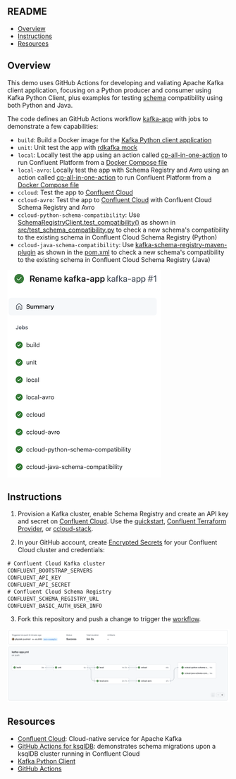## README

* [Overview](#overview)
* [Instructions](#instructions)
* [Resources](#resources)

## Overview

This demo uses GitHub Actions for developing and valiating Apache Kafka client application, focusing on a Python producer and consumer using Kafka Python Client, plus examples for testing [schema](schemas/) compatibility using both Python and Java.

The code defines an GitHub Actions workflow [kafka-app](.github/workflows/kafka-app.yml) with jobs to demonstrate a few capabilities:

- `build`: Build a Docker image for the [Kafka Python client application](src/)
- `unit`: Unit test the app with [rdkafka mock](https://github.com/edenhill/librdkafka/blob/master/src/rdkafka_mock.h)
- `local`: Locally test the app using an action called [cp-all-in-one-action](https://github.com/marketplace/actions/run-kafka-with-confluent-cp-all-in-one) to run Confluent Platform from a [Docker Compose file](https://docs.confluent.io/platform/current/tutorials/build-your-own-demos.html#cp-all-in-one)
- `local-avro`: Locally test the app with Schema Registry and Avro using an action called [cp-all-in-one-action](https://github.com/marketplace/actions/run-kafka-with-confluent-cp-all-in-one) to run Confluent Platform from a [Docker Compose file](https://docs.confluent.io/platform/current/tutorials/build-your-own-demos.html#cp-all-in-one)
- `ccloud`: Test the app to [Confluent Cloud](https://www.confluent.io/confluent-cloud/tryfree-v1/)
- `ccloud-avro`: Test the app to [Confluent Cloud](https://www.confluent.io/confluent-cloud/tryfree-v1/) with Confluent Cloud Schema Registry and Avro
- `ccloud-python-schema-compatibility`: Use [SchemaRegistryClient.test_compatibility()](https://docs.confluent.io/platform/current/clients/confluent-kafka-python/html/_modules/confluent_kafka/schema_registry/schema_registry_client.html) as shown in [src/test_schema_compatibility.py](src/test_schema_compatibility.py) to check a new schema's compatibility to the existing schema in Confluent Cloud Schema Registry (Python)
- `ccloud-java-schema-compatibility`: Use [kafka-schema-registry-maven-plugin](https://docs.confluent.io/platform/current/schema-registry/develop/maven-plugin.html) as shown in the [pom.xml](pom.xml) to check a new schema's compatibility to the existing schema in Confluent Cloud Schema Registry (Java)

![image](images/jobs-graphic.png)

## Instructions

1. Provision a Kafka cluster, enable Schema Registry and create an API key and secret on [Confluent Cloud](https://www.confluent.io/confluent-cloud/tryfree-v1/). Use the [quickstart](https://developer.confluent.io/quickstart/kafka-on-confluent-cloud/), [Confluent Terraform Provider](https://registry.terraform.io/providers/confluentinc/confluent/0.9.0), or [ccloud-stack](https://docs.confluent.io/platform/current/tutorials/examples/ccloud/docs/ccloud-stack.html).

2. In your GitHub account, create [Encrypted Secrets](https://docs.github.com/en/actions/security-guides/encrypted-secrets) for your Confluent Cloud cluster and credentials:

```shell
# Confluent Cloud Kafka cluster
CONFLUENT_BOOTSTRAP_SERVERS
CONFLUENT_API_KEY
CONFLUENT_API_SECRET
# Confluent Cloud Schema Registry
CONFLUENT_SCHEMA_REGISTRY_URL
CONFLUENT_BASIC_AUTH_USER_INFO
```

3. Fork this repository and push a change to trigger the [workflow](.github/workflows/kafka-app.yml).

![image](images/jobs-text.png)

## Resources

- [Confluent Cloud](https://www.confluent.io/confluent-cloud/tryfree-v1/): Cloud-native service for Apache Kafka
- [GitHub Actions for ksqlDB](https://github.com/jzaralim/ksqldb-migrations-action): demonstrates schema migrations upon a ksqlDB cluster running in Confluent Cloud
- [Kafka Python Client](https://docs.confluent.io/kafka-clients/python/current/overview.html)
- [GitHub Actions](https://docs.github.com/en/actions)
